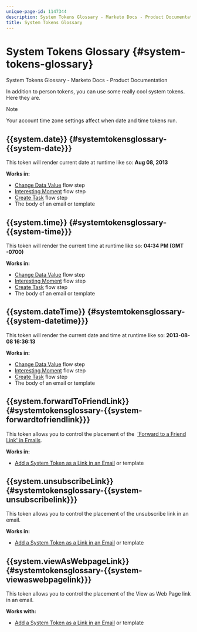 ```yaml
---
unique-page-id: 1147344
description: System Tokens Glossary - Marketo Docs - Product Documentation
title: System Tokens Glossary
---
```


# System Tokens Glossary {#system-tokens-glossary}

System Tokens Glossary - Marketo Docs - Product Documentation

In addition to person tokens, you can use some really cool system tokens. Here they are.

>[!NOTE]
>
>Your account time zone settings affect when date and time tokens run.

## {{system.date}} {#systemtokensglossary-{{system-date}}}

This token will render current date at runtime like so:&nbsp;**Aug 08, 2013**

**Works in:**

* [Change Data Value](../../../../../welcome-to-marketo-docs/product-docs/core-marketo-concepts/smart-campaigns/flow-actions/change-data-value.md)&nbsp;flow step
* [Interesting Moment](../../../../../welcome-to-marketo-docs/product-docs/core-marketo-concepts/smart-campaigns/flow-actions/interesting-moment.md)&nbsp;flow step
* [Create Task](../../../../../welcome-to-marketo-docs/product-docs/core-marketo-concepts/smart-campaigns/salesforce-flow-actions/create-task.md)&nbsp;flow step
* The body of an email or template

## {{system.time}} {#systemtokensglossary-{{system-time}}}

This token will render the current time at runtime like so:&nbsp;**04:34 PM (GMT -0700)**

**Works in:**

* [Change Data Value](../../../../../welcome-to-marketo-docs/product-docs/core-marketo-concepts/smart-campaigns/flow-actions/change-data-value.md)&nbsp;flow step
* [Interesting Moment](../../../../../welcome-to-marketo-docs/product-docs/core-marketo-concepts/smart-campaigns/flow-actions/interesting-moment.md)&nbsp;flow step
* [Create Task](../../../../../welcome-to-marketo-docs/product-docs/core-marketo-concepts/smart-campaigns/salesforce-flow-actions/create-task.md)&nbsp;flow step
* The body of an email or template

## {{system.dateTime}} {#systemtokensglossary-{{system-datetime}}}

This token will render the current date and time at runtime like so:&nbsp;**2013-08-08 16:36:13**

**Works in:**

* [Change Data Value](../../../../../welcome-to-marketo-docs/product-docs/core-marketo-concepts/smart-campaigns/flow-actions/change-data-value.md)&nbsp;flow step
* [Interesting Moment](../../../../../welcome-to-marketo-docs/product-docs/core-marketo-concepts/smart-campaigns/flow-actions/interesting-moment.md)&nbsp;flow step
* [Create Task](../../../../../welcome-to-marketo-docs/product-docs/core-marketo-concepts/smart-campaigns/salesforce-flow-actions/create-task.md)&nbsp;flow step
* The body of an email or template

## {{system.forwardToFriendLink}} {#systemtokensglossary-{{system-forwardtofriendlink}}}

This token allows you to control the placement of the&nbsp; ['Forward to a Friend Link' in Emails](../../../../../welcome-to-marketo-docs/product-docs/email-marketing/general/functions-in-the-editor/-forward-to-a-friend-link-in-emails.md).

**Works in:**

* [Add a System Token as a Link in an Email](add-a-system-token-as-a-link-in-an-email.md)&nbsp;or template

## {{system.unsubscribeLink}} {#systemtokensglossary-{{system-unsubscribelink}}}

This token allows you to control the placement of the unsubscribe link in an email.

**Works in:**

* [Add a System Token as a Link in an Email](add-a-system-token-as-a-link-in-an-email.md)&nbsp;or template

## {{system.viewAsWebpageLink}} {#systemtokensglossary-{{system-viewaswebpagelink}}}

This token allows you to control the placement of the View as Web Page link in an email.

**Works with:**

* [Add a System Token as a Link in an Email](add-a-system-token-as-a-link-in-an-email.md)&nbsp;or template

